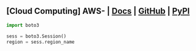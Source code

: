 ## [Cloud Computing] AWS- | [Docs]() | [GitHub]() | [PyPI]()

```python
import boto3

sess = boto3.Session()
region = sess.region_name
```
